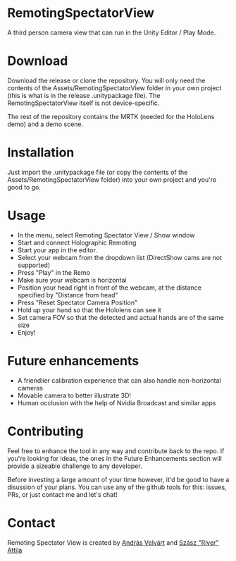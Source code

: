 # RemotingSpectatorView
A third person camera view that can run in the Unity Editor / Play Mode.

# Download
Download the release or clone the repository. You will only need the contents of the Assets/RemotingSpectatorView folder in your own project
(this is what is in the release .unitypackage file). The RemotingSpectatorView itself is not device-specific.

The rest of the repository contains the MRTK (needed for the HoloLens demo) and a demo scene.

# Installation
Just import the .unitypackage file (or copy the contents of the Assets/RemotingSpectatorView folder) into your own project and you're good to go.

# Usage

- In the menu, select Remoting Spectator View / Show window
- Start and connect Holographic Remoting
- Start your app in the editor.
- Select your webcam from the dropdown list (DirectShow cams are not supported)
- Press "Play" in the Remo
- Make sure your webcam is horizontal
- Position your head right in front of the webcam, at the distance specified by "Distance from head"
- Press "Reset Spectator Camera Position"
- Hold up your hand so that the Hololens can see it
- Set camera FOV so that the detected and actual hands are of the same size
- Enjoy!

# Future enhancements
- A friendlier calibration experience that can also handle non-horizontal cameras
- Movable camera to better illustrate 3D!
- Human occlusion with the help of Nvidia Broadcast and similar apps

# Contributing
Feel free to enhance the tool in any way and contribute back to the repo. If you're looking for ideas, the ones in the Future Enhancements section will provide a 
sizeable challenge to any developer.

Before investing a large amount of your time however, it'd be good to have a disussion of your plans. You can use any of the github tools for this: issues, PRs,
or just contact me and let's chat!

# Contact
Remoting Spectator View is created by [András Velvárt](https://github.com/vbandi) and [Szász "River" Attila](https://github.com/RiverResponse)
